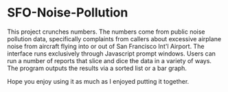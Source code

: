 # SFO-Noise-Pollution

This project crunches numbers. 
The numbers come from public noise pollution data, specifically complaints from callers about excessive airplane noise from aircraft flying into or out of San Francisco Int'l Airport.
The interface runs exclusively through Javascript prompt windows.
Users can run a number of reports that slice and dice the data in a variety of ways.
The program outputs the results via a sorted list or a bar graph.

Hope you enjoy using it as much as I enjoyed putting it together.
